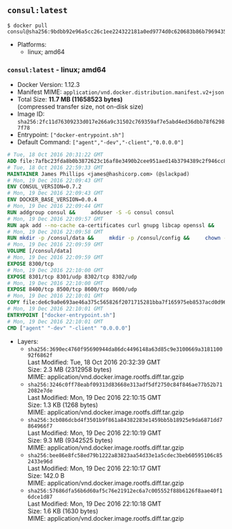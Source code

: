 ## `consul:latest`

```console
$ docker pull consul@sha256:9bdbb92e96a5cc26c1ee224322181a0ed9774d0c620683b86b7969435532c71b
```

-	Platforms:
	-	linux; amd64

### `consul:latest` - linux; amd64

-	Docker Version: 1.12.3
-	Manifest MIME: `application/vnd.docker.distribution.manifest.v2+json`
-	Total Size: **11.7 MB (11658523 bytes)**  
	(compressed transfer size, not on-disk size)
-	Image ID: `sha256:2fc11d76309233d017e266a9c31502c769359af7e5abd4ed36dbb78f62987f78`
-	Entrypoint: `["docker-entrypoint.sh"]`
-	Default Command: `["agent","-dev","-client","0.0.0.0"]`

```dockerfile
# Tue, 18 Oct 2016 20:31:22 GMT
ADD file:7afbc23fda8b0b3872623c16af8e3490b2cee951aed14b3794389c2f946cc8c7 in / 
# Tue, 18 Oct 2016 22:59:33 GMT
MAINTAINER James Phillips <james@hashicorp.com> (@slackpad)
# Mon, 19 Dec 2016 22:09:43 GMT
ENV CONSUL_VERSION=0.7.2
# Mon, 19 Dec 2016 22:09:43 GMT
ENV DOCKER_BASE_VERSION=0.0.4
# Mon, 19 Dec 2016 22:09:44 GMT
RUN addgroup consul &&     adduser -S -G consul consul
# Mon, 19 Dec 2016 22:09:57 GMT
RUN apk add --no-cache ca-certificates curl gnupg libcap openssl &&     gpg --recv-keys 91A6E7F85D05C65630BEF18951852D87348FFC4C &&     mkdir -p /tmp/build &&     cd /tmp/build &&     wget https://releases.hashicorp.com/docker-base/${DOCKER_BASE_VERSION}/docker-base_${DOCKER_BASE_VERSION}_linux_amd64.zip &&     wget https://releases.hashicorp.com/docker-base/${DOCKER_BASE_VERSION}/docker-base_${DOCKER_BASE_VERSION}_SHA256SUMS &&     wget https://releases.hashicorp.com/docker-base/${DOCKER_BASE_VERSION}/docker-base_${DOCKER_BASE_VERSION}_SHA256SUMS.sig &&     gpg --batch --verify docker-base_${DOCKER_BASE_VERSION}_SHA256SUMS.sig docker-base_${DOCKER_BASE_VERSION}_SHA256SUMS &&     grep ${DOCKER_BASE_VERSION}_linux_amd64.zip docker-base_${DOCKER_BASE_VERSION}_SHA256SUMS | sha256sum -c &&     unzip docker-base_${DOCKER_BASE_VERSION}_linux_amd64.zip &&     cp bin/gosu bin/dumb-init /bin &&     wget https://releases.hashicorp.com/consul/${CONSUL_VERSION}/consul_${CONSUL_VERSION}_linux_amd64.zip &&     wget https://releases.hashicorp.com/consul/${CONSUL_VERSION}/consul_${CONSUL_VERSION}_SHA256SUMS &&     wget https://releases.hashicorp.com/consul/${CONSUL_VERSION}/consul_${CONSUL_VERSION}_SHA256SUMS.sig &&     gpg --batch --verify consul_${CONSUL_VERSION}_SHA256SUMS.sig consul_${CONSUL_VERSION}_SHA256SUMS &&     grep consul_${CONSUL_VERSION}_linux_amd64.zip consul_${CONSUL_VERSION}_SHA256SUMS | sha256sum -c &&     unzip -d /bin consul_${CONSUL_VERSION}_linux_amd64.zip &&     cd /tmp &&     rm -rf /tmp/build &&     apk del gnupg openssl &&     rm -rf /root/.gnupg
# Mon, 19 Dec 2016 22:09:58 GMT
RUN mkdir -p /consul/data &&     mkdir -p /consul/config &&     chown -R consul:consul /consul
# Mon, 19 Dec 2016 22:09:59 GMT
VOLUME [/consul/data]
# Mon, 19 Dec 2016 22:09:59 GMT
EXPOSE 8300/tcp
# Mon, 19 Dec 2016 22:10:00 GMT
EXPOSE 8301/tcp 8301/udp 8302/tcp 8302/udp
# Mon, 19 Dec 2016 22:10:00 GMT
EXPOSE 8400/tcp 8500/tcp 8600/tcp 8600/udp
# Mon, 19 Dec 2016 22:10:01 GMT
COPY file:de6c9a0e693ae46a375c565826f2071715281bba7f165975eb8537acd0d96ff4 in /usr/local/bin/docker-entrypoint.sh 
# Mon, 19 Dec 2016 22:10:01 GMT
ENTRYPOINT ["docker-entrypoint.sh"]
# Mon, 19 Dec 2016 22:10:01 GMT
CMD ["agent" "-dev" "-client" "0.0.0.0"]
```

-	Layers:
	-	`sha256:3690ec4760f95690944da86dc4496148a63d85c9e3100669a318110092f6862f`  
		Last Modified: Tue, 18 Oct 2016 20:32:39 GMT  
		Size: 2.3 MB (2312958 bytes)  
		MIME: application/vnd.docker.image.rootfs.diff.tar.gzip
	-	`sha256:3246c0ff78eabf09313d83668e313adf5df2750c84f846ae77b52b712082e7de`  
		Last Modified: Mon, 19 Dec 2016 22:10:15 GMT  
		Size: 1.3 KB (1268 bytes)  
		MIME: application/vnd.docker.image.rootfs.diff.tar.gzip
	-	`sha256:3cb086dcbd4f3501b9f861a84382283e1459bb5b18925e9da6871dd7864966f7`  
		Last Modified: Mon, 19 Dec 2016 22:10:19 GMT  
		Size: 9.3 MB (9342525 bytes)  
		MIME: application/vnd.docker.image.rootfs.diff.tar.gzip
	-	`sha256:bee86e8fc58ed79b1222a83823aa54d33e1a5cdec3beb60595106c852433e96d`  
		Last Modified: Mon, 19 Dec 2016 22:10:17 GMT  
		Size: 142.0 B  
		MIME: application/vnd.docker.image.rootfs.diff.tar.gzip
	-	`sha256:57686dfa56b6d60af5c76e21912ec6a7c005552f88b6126f8aae40f16dce1d87`  
		Last Modified: Mon, 19 Dec 2016 22:10:18 GMT  
		Size: 1.6 KB (1630 bytes)  
		MIME: application/vnd.docker.image.rootfs.diff.tar.gzip
